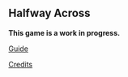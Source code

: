 ## Halfway Across
**This game is a work in progress.**

[Guide](docs/guide.md)

[Credits](docs/credits.md)
